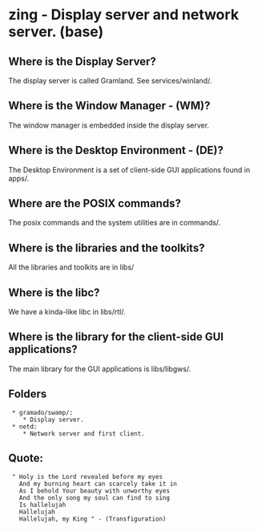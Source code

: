 # zing - Display server and network server. (base)

## Where is the Display Server?

The display server is called Gramland. See services/winland/.

## Where is the Window Manager - (WM)?

The window manager is embedded inside the display server.

## Where is the Desktop Environment - (DE)?

The Desktop Environment is a set of client-side GUI applications found in apps/.

## Where are the POSIX commands?

The posix commands and the system utilities are in commands/.

## Where is the libraries and the toolkits?

All the libraries and toolkits are in libs/

## Where is the libc?

We have a kinda-like libc in libs/rtl/.

## Where is the library for the client-side GUI applications?

The main library for the GUI applications is libs/libgws/.


## Folders

```
 * gramado/swamp/:
    * Display server.
 * netd:
    * Network server and first client.
```

## Quote:

```
 " Holy is the Lord revealed before my eyes
   And my burning heart can scarcely take it in
   As I behold Your beauty with unworthy eyes
   And the only song my soul can find to sing 
   Is hallelujah
   Hallelujah
   Hallelujah, my King " - (Transfiguration)
```










